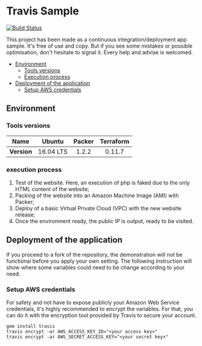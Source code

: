 # Travis Sample

[![Build Status](https://travis-ci.org/benguichard/Travis-sample.svg?branch=master)](https://travis-ci.org/benguichard/Travis-sample)

This project has been made as a continuous integration/deployment app sample. It's free of use and copy. But if you see some mistakes or possible optimisation, don't hesitate to signal it. Every help and advise is welcomed.

-   [Environment](#environment)
    -   [Tools versions](#tools-versions)
    -   [Execution process](#execution-process)
-   [Deployment of the application](#deployment-of-the-application)
    -   [Setup AWS credentials](#setup-aws-credentials)

## Environment

### Tools versions

|   **Name**  |   Ubuntu  | Packer | Terraform |
| :---------: | :-------: | :----: | :-------: |
| **Version** | 16.04 LTS |  1.2.2 |   0.11.7  |

### execution process

1.  Test of the website. Here, an execution of php is faked due to the only HTML content of the website;
2.  Packing of the website into an Amazon Machine Image (AMI) with Packer;
3.  Deploy of a basic Virtual Private Cloud (VPC) with the new website release;
4.  Once the environment ready, the public IP is output, ready to be visited.

## Deployment of the application

If you proceed to a fork of the repository, the demonstration will not be functional before you apply your own setting. The following instruction will show where some variables could need to be change according to your need.

### Setup AWS credentials

For safety and not have to expose publicly your Amazon Web Service credentials, it's highly recommended to encrypt the variables.
For that, you can do it with the encryption tool provided by Travis to secure your account.

```shell
gem install travis
travis encrypt -ar AWS_ACCESS_KEY_ID="<your access key>"
travis encrypt -ar AWS_SECRET_ACCESS_KEY="<your secret key>"
```
